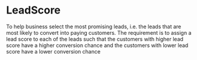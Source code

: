 # LeadScore
<p>To help business select the most promising leads, i.e. the leads that are most likely to convert 
into paying customers. The requirement is to assign a lead score to each of the leads such that the 
customers with higher lead score have a higher conversion chance and the customers with lower 
lead score have a lower conversion chance</p>
